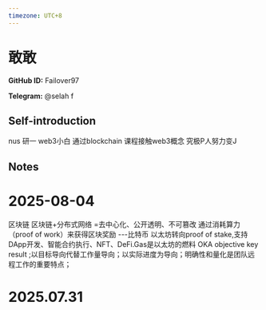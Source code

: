 ```yaml
---
timezone: UTC+8
---
```


# 敢敢

**GitHub ID:** Failover97

**Telegram:** @selah f

## Self-introduction

nus 研一 web3小白 通过blockchain 课程接触web3概念  究极P人努力变J

## Notes

<!-- Content_START -->
# 2025-08-04

区块链    区块链+分布式网络 =去中心化、公开透明、不可篡改  通过消耗算力（proof of work）来获得区块奖励  ---比特币
以太坊转向proof of stake,支持DApp开发、智能合约执行、NFT、DeFi.Gas是以太坊的燃料
OKA objective  key result ;以目标导向代替工作量导向；以实际进度为导向；明确性和量化是团队远程工作的重要特点；


# 2025.07.31


<!-- Content_END -->
